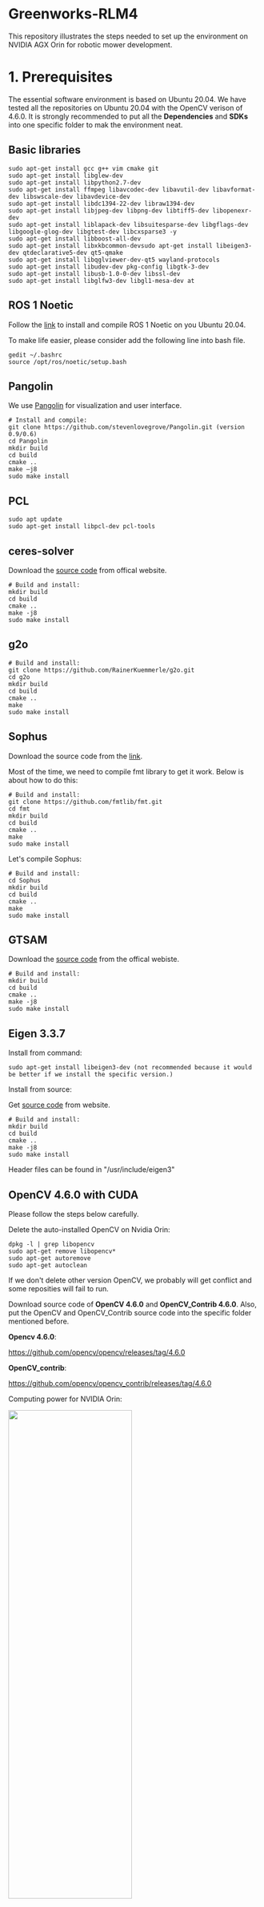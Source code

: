 # Greenworks-RLM4
This repository illustrates the steps needed to set up the environment on NVIDIA AGX Orin for robotic mower development.
# 1. Prerequisites  
The essential software environment is based on Ubuntu 20.04. We have tested all the repositories on Ubuntu 20.04 with the OpenCV verison of 4.6.0. It is strongly recommended to put all the **Dependencies** and **SDKs** into one specific folder to mak the environment neat.

## Basic libraries

``` 
sudo apt-get install gcc g++ vim cmake git
sudo apt-get install libglew-dev
sudo apt-get install libpython2.7-dev
sudo apt-get install ffmpeg libavcodec-dev libavutil-dev libavformat-dev libswscale-dev libavdevice-dev
sudo apt-get install libdc1394-22-dev libraw1394-dev
sudo apt-get install libjpeg-dev libpng-dev libtiff5-dev libopenexr-dev
sudo apt-get install liblapack-dev libsuitesparse-dev libgflags-dev libgoogle-glog-dev libgtest-dev libcxsparse3 -y
sudo apt-get install libboost-all-dev
sudo apt-get install libxkbcommon-devsudo apt-get install libeigen3-dev qtdeclarative5-dev qt5-qmake
sudo apt-get install libqglviewer-dev-qt5 wayland-protocols
sudo apt-get install libudev-dev pkg-config libgtk-3-dev
sudo apt-get install libusb-1.0-0-dev libssl-dev
sudo apt-get install libglfw3-dev libgl1-mesa-dev at
```
## ROS 1 Noetic

Follow the [link](http://wiki.ros.org/noetic/Installation/Ubuntu) to install and compile ROS 1 Noetic on you Ubuntu 20.04.

To make life easier, please consider add the following line into bash file.
```
gedit ~/.bashrc
source /opt/ros/noetic/setup.bash
```
## Pangolin
We use [Pangolin](https://github.com/stevenlovegrove/Pangolin) for visualization and user interface.

```
# Install and compile:
git clone https://github.com/stevenlovegrove/Pangolin.git (version 0.9/0.6)
cd Pangolin
mkdir build
cd build
cmake ..
make –j8
sudo make install
```
## PCL
```
sudo apt update
sudo apt-get install libpcl-dev pcl-tools
```
## ceres-solver

Download the [source code](https://github.com/ceres-solver/ceres-solver/releases/tag/1.14.0) from offical website.

```
# Build and install:
mkdir build
cd build
cmake ..
make -j8
sudo make install
```
## g2o

```
# Build and install:
git clone https://github.com/RainerKuemmerle/g2o.git
cd g2o
mkdir build
cd build
cmake ..
make
sudo make install
```
## Sophus

Download the source code from the [link](https://github.com/strasdat/Sophus/releases/tag/1.22.10).

Most of the time, we need to compile fmt library to get it work. Below is about how to do this:

```
# Build and install:
git clone https://github.com/fmtlib/fmt.git
cd fmt
mkdir build 
cd build
cmake ..
make
sudo make install
```

Let's compile Sophus:
```
# Build and install:
cd Sophus
mkdir build 
cd build
cmake ..
make
sudo make install
```
## GTSAM

Download the [source code](https://github.com/borglab/gtsam/releases/tag/4.1.0) from the offical webiste.

```
# Build and install:
mkdir build
cd build
cmake ..
make -j8
sudo make install
```
## Eigen 3.3.7

Install from command:

```
sudo apt-get install libeigen3-dev (not recommended because it would be better if we install the specific version.)
```

Install from source:

Get [source code](https://gitlab.com/libeigen/eigen/-/releases/3.3.7) from website.

```
# Build and install:
mkdir build
cd build
cmake ..
make -j8
sudo make install
```

Header files can be found in "/usr/include/eigen3"

## OpenCV 4.6.0 with CUDA 

Please follow the steps below carefully.

Delete the auto-installed OpenCV on Nvidia Orin:

```
dpkg -l | grep libopencv
sudo apt-get remove libopencv*
sudo apt-get autoremove
sudo apt-get autoclean
```
If we don't delete other version OpenCV, we probably will get conflict and some reposities will fail to run.

Download source code of **OpenCV 4.6.0** and **OpenCV_Contrib 4.6.0**. Also, put the OpenCV and OpenCV_Contrib source code into the specific folder mentioned before. 

**Opencv 4.6.0**:

https://github.com/opencv/opencv/releases/tag/4.6.0

**OpenCV_contrib**:

https://github.com/opencv/opencv_contrib/releases/tag/4.6.0

Computing power for NVIDIA Orin:

<img src="https://github.com/Xiushishen/Greenworks-RLM4/blob/main/support_files/cp.png" width = 70% height = 50% div align=center />


```
cd ~/path_to_folder/opencv-4.6.0/
mkdir build && cd build

cmake -D CMAKE_BUILD_TYPE=RELEASE \
        -D CMAKE_INSTALL_PREFIX=/usr/local/ \
        -D OPENCV_EXTRA_MODULES_PATH=../../opencv_contrib-4.6.0/modules \
        -D WITH_CUDA=ON \
        -D CUDA_ARCH_BIN=8.7 \
        -D CUDA_ARCH_PTX="" \
        -D ENABLE_FAST_MATH=ON \
        -D CUDA_FAST_MATH=ON \
        -D WITH_CUBLAS=ON \
        -D WITH_LIBV4L=ON \
        -D WITH_GSTREAMER=ON \
        -D WITH_GSTREAMER_0_10=OFF \
        -D WITH_QT=ON \
        -D WITH_OPENGL=ON \
        -D CUDA_NVCC_FLAGS="--expt-relaxed-constexpr" \
        -D WITH_TBB=ON \
        ..

# CUDA_ARCCH_BIN=8.7 (the amount of computing power for NVIDIA Orin)
# CMAKE_INSTALL_PREFIX=/usr/local/ (path to installation)
# OPENCV_EXTRA_MODULES_PATH=../../opencv_contrib-4.6.0/modules (path to additional module)

sudo make install -j8
```
Check if the CUDA-accelerated OpenCV is successfully installed:
```
# Install jtop:
sudo apt-get install python3-pip -y
sudo -H pip3 install -U jetson-stats
sudo systemctl restart jtop.service

# reboot if needed
reboot
```

Open terminal:
```
jtop
7 (go to INFO)

# if there is one line saying OpenCV: 4.6.0 with CUDA: YES, the OpenCV is successfully installed.
```
## CV_Bridge

```
# Build and install:
git clone https://github.com/ros-perception/vision_opencv.git -b noetic

# we only need the cv_bridge folder
cd cv_bridge
gedit ./CMakeLists.txt
# include OpenCV cmake file
include("/home/nvidia/ThirdParty/opencv-4.6.0/build/OpenCVConfig.cmake")
mkdir build && cd build
cmake ..
make -j8
sudo make install
```
How to use the cv_bridge:
```
# set this line in your project's CMakeLists.txt file just after the project(xxxx) syntax
set(cv_bridge_DIR /usr/local/share/cv_bridge/cmake)
```

## Livox-SDK

```
# Build and install:
git clone https://github.com/Livox-SDK/Livox-SDK.git
cd Livox-SDK
cd build && cmake ..
make
sudo make install
```
## Livox-SDK2

```
# Build and install:
git clone https://github.com/Livox-SDK/Livox-SDK2.git
cd ./Livox-SDK2/
mkdir build
cd build
cmake .. && make -j8
sudo make install
```

## RealSense T265 SDK

Please follow the [link](https://github.com/IntelRealSense/librealsense/blob/master/doc/installation.md) to install.

Download the [source code](https://github.com/IntelRealSense/librealsense/releases/tag/v2.50.0) from offical website.

```
# Build and install:
mkdir build
cd build
cmake -D CMAKE_BUILD_TYPE=Release .. 
make -j8
sudo make install
```
How to visualize and obtain parameters of T265:
```
realsense-viewer

rs-enumerate-devices -c
```

# 2. Repositories

## ORB-SLAM3

To better use ORBSLAM3 for robot mower software development, we are going to use a revised version for better intergration.

```
cd ~/orb_slam3_ws/src
git clone https://github.com/thien94/orb_slam3_ros.git
# add one line into the CMakeLists.txt
set(cv_bridge_DIR /usr/local/share/cv_bridge/cmake)
cd ../
catkin_make
```
Set config files (T265 Stereo-Inertial camera):
```
# According to T256 camera
Intrinsic Params:

PPX  -->  Camera.cx
PPY  -->  Camera.cy
Fx   -->  Camera.fx
Fy   -->  Camera.fy
Coeffs[0]  -->  Camera.k1
Coeffs[1]  -->  Camera.k2
Coeffs[2]  -->  Camera.k3
Coeffs[3]  -->  Camera.k4

Extrinsic Params:

Rotation_Matrix (Extrinsic from "Gyro" To "Fisheye 1")  --> Tbc.data.R
Rotation_Matrix[0][0]  -->  Tbc.data[0][0]
Rotation_Matrix[0][1]  -->  Tbc.data[0][1]
Rotation_Matrix[0][2]  -->  Tbc.data[0][2]
Rotation_Matrix[1][0]  -->  Tbc.data[1][0]
Rotation_Matrix[1][1]  -->  Tbc.data[1][1]
Rotation_Matrix[1][2]  -->  Tbc.data[1][2]
Rotation_Matrix[2][0]  -->  Tbc.data[2][0]
Rotation_Matrix[2][1]  -->  Tbc.data[2][1]
Rotation_Matrix[2][2]  -->  Tbc.data[2][2]

Translation Vector (Extrinsic from "Gyro" To "Fisheye 1")  --> Tbc.data.t
Translation_Vector[0]  -->  Tbc.data[0][3]
Translation_Vector[1]  -->  Tbc.data[1][3]
Translation_Vector[2]  -->  Tbc.data[2][3]

IMU intrinsic params:
# The four parameters are needed to be calibrated using imu_utils.
Gyr.avg-axis.gyr_n  -->  IMU.NoiseGyro
Gyr.avg-axis.gyr_w  -->  IMU.GyroWalk
Acc.avg-axis.acc_n  -->  IMU.NoiseAcc
Acc.avg-axis.acc_w  -->  IMU.AccWalk

```
Live stereo-inertial mode with Realsense T265

Modify the original rs_t265.launch to enable fisheye images and imu data (change unite_imu_method to linear_interpolation). Run rs-enumerate-devices -c to get the calibration parameters and modify config/Stereo-Inertial/RealSense_T265.yaml accordingly.

```
roslaunch realsense2_camera rs_t265.launch
roslaunch orb_slam3_ros rs_t265_stereo_inertial.launch
```

Please also check this repo for more information.
(https://github.com/shanpenghui/ORB_SLAM3_Fixed#73-set-camera-intrinsic--extrinsic-parameters)

## VINS-FUSION-GPU
If you are going to use OpenCV 4.x, you might encounter problems related deprecated outdated APIs. Please check [this](https://blog.csdn.net/m0_52457734/article/details/125343557) to solve them.

```
# Build and compile：

mkdir -p ~/vins_gpu_ws/src/vins-fusion-gpu/src/
cd ~/vins_gpu_ws/src/vins-fusion-gpu/src/
git clone https://github.com/pjrambo/VINS-Fusion-gpu.git

# Go to vins_estimator/CMakeLists.txt

Comment:
#include(/home/dji/opencv/build/OpenCVConfig.cmake)

Add:
set(cv_bridge_DIR /usr/local/share/cv_bridge/cmake)
include(/home/nvidia/ThirdParty/opencv-4.6.0/build/OpenCVConfig.cmake)

# Go to loop_fusion/CMakeLists.txt

Aomment:
#include(/home/dji/opencv/build/OpenCVConfig.cmake)

Add:
set(cv_bridge_DIR /usr/local/share/cv_bridge/cmake)
include(/home/nvidia/ThirdParty/opencv-4.6.0/build/OpenCVConfig.cmake)

catkin_make
```
If your other application do not require much GPU resources, I recommanded you to set

```
use_gpu: 1
use_gpu_acc_flow: 1
```
According to my test, on Nvidia Orin if you set this two parameters to 1 at the same time, the GPU usage is about 20%.

How to run vins_fusion:
```
roslaunch vins vins_rviz.launch
rosrun vins vins_node src/VINS-Fusion-gpu/config/realsense_t265/stereo_imu.yaml
(optional) rosrun loop_fusion loop_fusion_node src/VINS-Fusion-gpu/config/realsense_t265/stereo_imu.yaml
(optional only if you want to fuse gps) rosrun global_fusion global_fusion_node 
rosbag play YOUR_DATASET_FOLDER/data.bag
```

Dataset for testing:

**EuRoC:**
[EuRoc Datasets](https://projects.asl.ethz.ch/datasets/doku.php?id=kmavvisualinertialdatasets)

**KITTI:**
[KITTI Datasets](https://www.cvlibs.net/datasets/kitti/eval_odometry.php)

## 超核IMU ROS Driver

```
# Build and run:
catkin_make
source devel/setup.bash
roslaunch imu_launch imu_msg.launch
```

Insufficient serial port permissions can be solved by:
```
sudo usermod -a -G dialout $USER
reboot
```

## livox_ros_driver

Most of the time, this repo will only be used for compiling other packages if we use Livox HAP lidar.

## livox_ros_driver2

Install and build:

```
git clone https://github.com/Livox-SDK/livox_ros_driver2.git ws_livox/src/livox_ros_driver2
source /opt/ros/noetic/setup.sh
./build.sh ROS1
```

How to run HAP Lidar:
```
ros2 launch livox_ros_driver2 rviz_HAP.launch
ros2 launch livox_ros_driver2 msg_HAP.launch
```
See official [documentation](https://github.com/Livox-SDK/livox_ros_driver2) for reference.

## FAST_LIO2

Install and build:

```
cd ~/$A_ROS_DIR$/src
git clone https://github.com/hku-mars/FAST_LIO.git
cd FAST_LIO
git submodule update --init
cd ../..
catkin_make
source devel/setup.bash
```
How to run:

```
cd ~/$FAST_LIO_ROS_DIR$
source devel/setup.bash
roslaunch fast_lio mapping_HAP.launch
```
Below is the config file for HAP Lidar:
```
common:
    lid_topic:  "/livox/lidar"
    imu_topic:  "/livox/imu"
    time_sync_en: false         # ONLY turn on when external time synchronization is really not possible
    time_offset_lidar_to_imu: 0.0 # Time offset between lidar and IMU calibrated by other algorithms, e.g. LI-Init (can be found in README).
                                  # This param will take effect no matter what time_sync_en is. So if the time offset is not known exactly, please set as 0.0

preprocess:
    lidar_type: 1                # 1 for Livox serials LiDAR, 2 for Velodyne LiDAR, 3 for ouster LiDAR, 
    scan_line: 128
    blind: 0.1

mapping:
    acc_cov: 0.1
    gyr_cov: 0.1
    b_acc_cov: 0.0001
    b_gyr_cov: 0.0001
    fov_degree:    120
    det_range:     150.0
    extrinsic_est_en:  true      # true: enable the online estimation of IMU-LiDAR extrinsic
    extrinsic_T: [ 0, 0, 0 ]
    extrinsic_R: [ 1, 0, 0,
                   0, 1, 0,
                   0, 0, 1]

publish:
    path_en:  false
    scan_publish_en:  true       # false: close all the point cloud output
    dense_publish_en: true       # false: low down the points number in a global-frame point clouds scan.
    scan_bodyframe_pub_en: true  # true: output the point cloud scans in IMU-body-frame

pcd_save:
    pcd_save_en: true
    interval: -1                 # how many LiDAR frames saved in each pcd file; 
                                 # -1 : all frames will be saved in ONE pcd file, may lead to memory crash when having too much frames.
```
## R3LIVE

R3LIVE is not supported on NVIDIA AGX Orin.

## robot_pose_ekf

EKF based robotic mower localization via IMU, GPS, odom and VIO (VINS-FUSION).

If this is your first time installing this package, you probably counter this error especially on Ubuntu 20.04.
```
No package 'orocos-bfl' found
```
Here is how to solve it:
```
sudo apt-get install liborocos-bfl-dev
```
Detailed information:

(https://blog.csdn.net/shoufei403/article/details/102655696)

## OpenVINS

The [document](https://docs.openvins.com/) made by Dr. Huang's lab is really comprehensive and precise. It provides all the knowledge about how to compile and understand the codes.

However, we would like to illustrate more details based on the NVIDIA AGX Orin.

Build and compile on ROS 1 Noetic:
```
# Prerequisite:
sudo apt-get install libboost-all-dev
sudo sh -c 'echo "deb http://packages.ros.org/ros/ubuntu $(lsb_release -sc) main" > /etc/apt/sources.list.d/ros-latest.list'
sudo apt-key adv --keyserver 'hkp://keyserver.ubuntu.com:80' --recv-key C1CF6E31E6BADE8868B172B4F42ED6FBAB17C654
sudo apt-get update
export ROS1_DISTRO=noetic # kinetic=16.04, melodic=18.04, noetic=20.04
sudo apt-get install ros-$ROS1_DISTRO-desktop-full
sudo apt-get install python3-catkin-tools python3-osrf-pycommon # ubuntu 20.04
```
```
# Clone and compile:
mkdir -p ~/workspace/open_vins_ws/src/
cd ~/workspace/open_vins_ws/src/
git clone https://github.com/rpng/open_vins/
cd ..
catkin_catkin # ROS1
```
```
# Because we have made the **cv_bridge** from source code, we have to add the dependencies into CMakeLists.txt

# In ov_core, add the line below to its CMakeLists.txt.
set(cv_bridge_DIR /usr/local/share/cv_bridge/cmake)

# In ov_msckf, add the line below to its CMakeLists.txt.
set(cv_bridge_DIR /usr/local/share/cv_bridge/cmake)
```
```
# Additional Evaluation Requirements
sudo apt-get install python3-dev python3-matplotlib python3-numpy python3-psutil python3-tk # for python3 systems
```
## Field2Cover 

Please follow the offical [document](https://fields2cover.github.io/index.html) for more details about the coverage planning package.

```
# Build and install:
git clone https://github.com/Fields2Cover/Fields2Cover src/fields2cover
git clone https://github.com/Fields2Cover/fields2cover_ros src/fields2cover_ros
rosdep install -r --ignore-src --from-paths .

If using ROS 1:
catkin_make_isolated

If using ROS 2:
colcon build
```
We have encountered some errors or problems during roslaunch. Fortunately, we have provided several solutions to these errors.

if **rviz_plugins/AerialMapDisplay’ fail to load**:
```
sudo apt-get install ros-noetic-rviz-satellite
```
```
# If you have such errors, it is probably related to the version of PROJ library.
  
ERROR 1: PROJ: proj_create_from_database: SQLite error on SELECT name, type, coordinate_system_auth_name, coordinate_system_code, datum_auth_name, datum_code, area_of_use_auth_name, area_of_use_code, text_definition, deprecated FROM geodetic_crs WHERE auth_name = ? AND code = ?: no such column: area_of_use_auth_name
ERROR 1: PROJ: proj_create_from_database: SQLite error on SELECT name, type, coordinate_system_auth_name, coordinate_system_code, datum_auth_name, datum_code, area_of_use_auth_name, area_of_use_code, text_definition, deprecated FROM geodetic_crs WHERE auth_name = ? AND code = ?: no such column: area_of_use_auth_name
ERROR 1: PROJ: proj_create_from_database: SQLite error on SELECT name, coordinate_system_auth_name, coordinate_system_code, geodetic_crs_auth_name, geodetic_crs_code, conversion_auth_name, conversion_code, area_of_use_auth_name, area_of_use_code, text_definition, deprecated FROM projected_crs WHERE auth_name = ? AND code = ?: no such column: area_of_use_auth_name
ERROR 1: PROJ: proj_create: unrecognized format / unknown name
ERROR 6: Cannot find coordinate operations from `' to `'
```
How to solve it:
```
# Please check the current version or PROJ. Packages named like libproj-dev, proj-bin, proj-data are related to PROJ.
dpkg -l | grep proj

ii  libapache-pom-java                         18-1                                  all          Maven metadata for all Apache Software projects
ii  libcommons-parent-java                     43-1                                  all          Maven metadata for Apache Commons project
ii  libfprint-2-2:arm64                        1:1.90.2+tod1-0ubuntu1~20.04.10       arm64        async fingerprint library of fprint project, shared libraries
ii  libproj-dev:arm64                          6.3.1-1                               arm64        Cartographic projection library (development files)
ii  libproj15:arm64                            6.3.1-1                               arm64        Cartographic projection library
ii  libwebrtc-audio-processing1:arm64          0.3.1-0ubuntu3                        arm64        AudioProcessing module from the WebRTC project.
ii  proj-bin                                   6.3.1-1                               arm64        Cartographic projection library (tools)
ii  proj-data                                  6.3.1-1                               all          Cartographic projection filter and library (datum package)
ii  python3-incremental                        16.10.1-3.2                           all          Library for versioning Python projects.

The compilable version should be 6.3.1-1. If you have the version proj-data which is not 6.3.1-1, please use the lines below to delete it and install the right one.
sudo apt-get remove --purge proj-data

# check the available version if you want.
apt-cache policy proj-data
sudo apt-get install proj-data=6.3.1-1
```
Now, you should be good to go. 
```
roslaunch fields2cover_ros view_field.launch
```

## realsense-ros

Build and compile:
```
mkdir t265_ws && cd t265_ws
mkdir src && cd src
git clone https://github.com/IntelRealSense/realsense-ros.git
cd realsense2_camera
gedit CMakeLists.txt

# add one line before **find_package**.
set(cv_bridge_DIR /usr/local/share/cv_bridge/cmake)

# go back to the worksapce and compile the package
catkin_make
```

How to run:
```
source devel/setup.bash
roslaunch realsense2_camera rs_t265.launch 
```

Here is how to revise the rs_t265.launch based on RealSense T265 camera:
```
<!--
Important Notice: For wheeled robots, odometer input is a requirement for robust
and accurate tracking. The relevant APIs will be added to librealsense and
ROS/realsense in upcoming releases. Currently, the API is available in the
https://github.com/IntelRealSense/librealsense/blob/master/third-party/libtm/libtm/include/TrackingDevice.h#L508-L515.
-->
<launch>
  <arg name="serial_no"           default=""/>
  <arg name="usb_port_id"         default=""/>
  <arg name="device_type"         default="t265"/>
  <arg name="json_file_path"      default=""/>
  <arg name="camera"              default="camera"/>
  <arg name="tf_prefix"           default="$(arg camera)"/>

  <arg name="fisheye_width"       default="848"/> 
  <arg name="fisheye_height"      default="800"/>
  <arg name="enable_fisheye1"     default="true"/>
  <arg name="enable_fisheye2"     default="true"/>

  <arg name="fisheye_fps"         default="30"/>

  <arg name="gyro_fps"            default="200"/>
  <arg name="accel_fps"           default="62"/>
  <arg name="enable_gyro"         default="true"/>
  <arg name="enable_accel"        default="true"/>
  <arg name="enable_pose"         default="true"/>

  <arg name="enable_sync"           default="true"/>

  <arg name="linear_accel_cov"      default="0.01"/>
  <arg name="initial_reset"         default="false"/>
  <arg name="reconnect_timeout"     default="6.0"/>
  <arg name="unite_imu_method"      default="linear_interpolation"/>

  <arg name="publish_odom_tf"     default="true"/>
  
  <group ns="$(arg camera)">
    <include file="$(find realsense2_camera)/launch/includes/nodelet.launch.xml">
      <arg name="tf_prefix"                value="$(arg tf_prefix)"/>
      <arg name="serial_no"                value="$(arg serial_no)"/>
      <arg name="usb_port_id"              value="$(arg usb_port_id)"/>
      <arg name="device_type"              value="$(arg device_type)"/>
      <arg name="json_file_path"           value="$(arg json_file_path)"/>

      <arg name="enable_sync"              value="$(arg enable_sync)"/>

      <arg name="fisheye_width"            value="$(arg fisheye_width)"/>
      <arg name="fisheye_height"           value="$(arg fisheye_height)"/>
      <arg name="enable_fisheye1"          value="$(arg enable_fisheye1)"/>
      <arg name="enable_fisheye2"          value="$(arg enable_fisheye2)"/>

      <arg name="fisheye_fps"              value="$(arg fisheye_fps)"/>
      <arg name="gyro_fps"                 value="$(arg gyro_fps)"/>
      <arg name="accel_fps"                value="$(arg accel_fps)"/>
      <arg name="enable_gyro"              value="$(arg enable_gyro)"/>
      <arg name="enable_accel"             value="$(arg enable_accel)"/>
      <arg name="enable_pose"              value="$(arg enable_pose)"/>

      <arg name="linear_accel_cov"         value="$(arg linear_accel_cov)"/>
      <arg name="initial_reset"            value="$(arg initial_reset)"/>
      <arg name="reconnect_timeout"        value="$(arg reconnect_timeout)"/>
      <arg name="unite_imu_method"         value="$(arg unite_imu_method)"/>

      <arg name="publish_odom_tf"          value="$(arg publish_odom_tf)"/>
    </include>
  </group>
</launch>
```
# 3. Calibration
## livox_camera_calib

Install and build:

```
cd ~/lidar_cam_calib_ws/src
git clone https://github.com/hku-mars/livox_camera_calib.git
cd ../
catkin_make
source ~/lidar_cam_calib_ws/devel/setup.bash
```

How to run it:

```
roslaunch livox_camera_calib calib.launch
```
Below is the calib.yaml:
```
# Data path. adjust them!
common:
    image_file: "/home/nvidia/robotics/lidar_cam_calib_ws/src/livox_camera_calib/data/7.jpg"
    pcd_file: "/home/nvidia/robotics/lidar_cam_calib_ws/src/livox_camera_calib/data/7.pcd"
    result_file: "/home/nvidia/robotics/lidar_cam_balib_ws/src/livox_camera_calib/result/extrinsic.txt"

# Camera Parameters. Adjust them!
camera:
    camera_matrix: [701.417236328125, 0.0, 639.5635986328125,
                0.0,     701.0556030273438,  362.57061767578125,
                0.0,     0.0,      1.0     ] 
    dist_coeffs: [-0.047434888780117035, -0.012185392901301384, 0.000674429873470217, -0.0011172627564519644, 0.000000] 

# Calibration Parameters.!
calib:
    calib_config_file: "/home/nvidia/robotics/lidar_cam_calib_ws/src/livox_camera_calib/config/config_outdoor.yaml"
    use_rough_calib: true # set true if your initial_extrinsic is bad
```
Below is the config_outdoor.yaml:
```
%YAML:1.0

# Topic name in rosbag
PointCloudTopic: "/livox/lidar"
ImageTopic: "/camera/color/image_raw"

# Lidar Data type(custom msg or pointcloud2)
Data.custom_msg: 0
# Initial extrinsic (usually provided by hand measurement or cad design)

ExtrinsicMat: !!opencv-matrix # Lidar -> camera
  rows: 4
  cols: 4
  dt: d
  data: [0.0,   -1.0,   0.0,    0.0,
         0.0,  0.0,  -1.0,    0.0,
         1.0,   0.0,    0.0,    0.0,
         0.0,   0.0,    0.0,    1.0]
# Params for Canny Edge Extraction

Canny.gray_threshold: 20
Canny.len_threshold: 200

# Params for Voxel Cutting & Plane Fitting & Edge Extraction
Voxel.size: 1.0
Voxel.down_sample_size: 0.02
Plane.min_points_size: 60
Plane.normal_theta_min: 30
Plane.normal_theta_max: 150
Plane.max_size: 5
Ransac.dis_threshold: 0.015
Ransac.iter_num: 200
Edge.min_dis_threshold: 0.03
Edge.max_dis_threshold: 0.06

# Params for color point clouds
Color.dense: 1
Color.intensity_threshold: 10
```
The ExtrinsicMat is the extrinsic matrix between camera and Lidar, which is needed to modify depending on your sensor layout.
## imu_utils

## kalibr

# 4. Percpetion

## YOLOv7

Below is about how to install and compile YOLOv7 on NVIDIA AGX Orin. Before we get started, please make sure **conda** is successfully installed.

```
# Create conda environment for YOLOv7
conda create -n yolov7 python=3.8
conda activate yolov7

# Install system packages required by PyTorch
sudo apt-get -y update
sudo apt-get -y install autoconf bc build-essential g++-8 gcc-8 clang-8 lld-8 gettext-base gfortran-8 iputils-ping libbz2-dev libc++-dev libcgal-dev libffi-dev libfreetype6-dev libhdf5-dev libjpeg-dev liblzma-dev libncurses5-dev libncursesw5-dev libpng-dev libreadline-dev libssl-dev libsqlite3-dev libxml2-dev libxslt-dev locales moreutils openssl python-openssl rsync scons python3-pip libopenblas-dev;
```
Before installing Pytorch, please check the version of your Jetpack.
```
sudo apt-cache show nvidia-jetpack
```
Below is the detailed information about your Jetpack. You need to find the corresponding Pytorch version based on Jetpack version.
```
nvidia@nvidia-desktop:~$ sudo apt-cache show nvidia-jetpack
[sudo] password for nvidia: 
Package: nvidia-jetpack
Version: 5.1.2-b104
Architecture: arm64
Maintainer: NVIDIA Corporation
Installed-Size: 194
Depends: nvidia-jetpack-runtime (= 5.1.2-b104), nvidia-jetpack-dev (= 5.1.2-b104)
Homepage: http://developer.nvidia.com/jetson
Priority: standard
Section: metapackages
Filename: pool/main/n/nvidia-jetpack/nvidia-jetpack_5.1.2-b104_arm64.deb
Size: 29304
SHA256: fda2eed24747319ccd9fee9a8548c0e5dd52812363877ebe90e223b5a6e7e827
SHA1: 78c7d9e02490f96f8fbd5a091c8bef280b03ae84
MD5sum: 6be522b5542ab2af5dcf62837b34a5f0
Description: NVIDIA Jetpack Meta Package
Description-md5: ad1462289bdbc54909ae109d1d32c0a8
```
The link below you can check the version correspondence. For me, I have the Jetpack version of **Version: 5.1.2-b104**, I should be using JetPack 5 PyTorch v2.1.0.

https://forums.developer.nvidia.com/t/pytorch-for-jetson/72048

<img src="https://github.com/Xiushishen/Greenworks-RLM4/blob/main/support_files/jetpackversion.png" width = 70% height = 50% div align=center />

Now, you can install PyTorch with the following steps:
```
export TORCH_INSTALL=https://developer.download.nvidia.com/compute/redist/jp/v$JP_VERSION/pytorch/$PYT_VERSION
Where:
**JP_VERSION**
    The major and minor version of JetPack you are using, such as 461 for JetPack 4.6.1 or 50 for JetPack 5.0. 
**PYT_VERSION**
    The released version of the PyTorch wheel.

For example:

export TORCH_INSTALL=https://developer.download.nvidia.cn/compute/redist/jp/v512/pytorch/torch-2.1.0a0+41361538.nv23.06-cp38-cp38-linux_aarch64.whl
python3 -m pip install --upgrade pip;
python3 -m pip install numpy==1.26.1
python3 -m pip install --no-cache $TORCH_INSTALL
```

Attention: Python 3.8 does not support numpy version that is over 1.24, so the step above might fail. Please consider doing below:
```
pip install numpy==1.19.5
```
How to verify if PyTorch is successfully installed and CUDA is associated with it:

```
# From the terminal, run:
python
# Import PyTorch:
>>> import torch
>>> torch.cuda.is_available()
```
If PyTorch was installed correctly, this command should execute without error. 

For more reference, please check the link below.

https://docs.nvidia.com/deeplearning/frameworks/install-pytorch-jetson-platform/index.html

Now you can install torchvision:

Check your corresponding torchvision for the Pytorch installed. For me, the corresponding torchvision is **0.16.0**.

https://blog.csdn.net/shiwanghualuo/article/details/122860521

```
sudo apt-get update
sudo apt-get upgrade
sudo apt-get install libjpeg-dev zlib1g-dev libpython3-dev libavcodec-dev libavformat-dev libswscale-dev 
git clone --branch v0.16.0 https://github.com/pytorch/vision torchvision
cd torchvision
export BUILD_VERSION=0.16.0
# the step below might take longer time because we build from source.
python3 setup.py install --user
```
If there are no errors, torchvision is successfully installed. Repeat the previous verification step to check if everything is good.
```
python
>>> import torch
>>> import torchvision
```
If we miss any libraries, we can just pip install it until there are no errors.

Finally, we can install and compile YOLOv7:
```
git clone https://github.com/WongKinYiu/yolov7
```
```
vim requirements.txt
# comment out the two lines.
torch>=1.7.0,!=1.12.0
torchvision>=0.8.1,!=0.13.0
```
**If you do not comment out the two lines above, the torch will be CPU version instead of GPU version.**
```
pip install -r requirements.txt
```
Download the weight from github, and you can test:
```
python detect.py --weights weights/yolov7.pt --source inference/images 
```

### Train your own model:

1. To train your model with robust dataset, you can try using the [software](https://www.makesense.ai/) to mark the images.

2. Divide the dataset into training set, testing set, and validation set with a ratio of 0.96 : 0.02 : 0.02.

3. Put the individual subdataset into one folder with one images and labels associated with it.
   
<img src="https://github.com/Xiushishen/Greenworks-RLM4/blob/main/support_files/dataset.png" width = 30% height = 40% div align=center/>

4. Create a yaml file and put it into the data folder in this project.

<img src="https://github.com/Xiushishen/Greenworks-RLM4/blob/main/support_files/2.png" width = 30% height = 40% div align=center/>  

For my platform, the paths are shown below.
```
train: /home/nvidia/perception/datasets/car_people_dataset/train/images # path to train dataset
val: /home/nvidia/perception/datasets/car_people_dataset/valid/images # path to val dataset
test: /home/nvidia/perception/datasets/car_people_dataset/test/images # path to test dataset

nc: 2 # Number of classes
names: ['1', '2'] # class names
```
5. We should also change the parameters in train.py to make it work.

<div align="center">
  <img src="https://github.com/Xiushishen/Greenworks-RLM4/blob/main/support_files/3.png" width="60%" height="40%"/>
</div>

"--data": to the yaml file we just created.

"--epochs": depend on how complex your model is.

"batch-size": depend on your memory.

### Test your own model:

References:

https://blog.csdn.net/lanyan90/article/details/131439255

https://blog.csdn.net/lanyan90/article/details/131411549?spm=1001.2014.3001.5502

-----------------------------------------------------
# 5. CANbus and ROS Connection
The software for CANbus and ROS communication can be found in this repo. It subscribes the /cmd_vel message and output the RPMs for both rear wheels. Meanwhile, it receives the CANbus message outputed from both rear wheels and converts them to ROS message of odometry.

## Jetson AGX Orin CAN Communication

Please follow the [offical document](https://docs.nvidia.com/jetson/archives/r35.1/DeveloperGuide/text/HR/ControllerAreaNetworkCan.html#enabling-can) for detailed information. Based on my testing experiences, the following steps should be executed and should work well.

Before getting started, we should be familer with the [hardware layout](https://developer.nvidia.com/embedded/learn/jetson-agx-orin-devkit-user-guide/developer_kit_layout.html) and parameter settings of the Nvidia Orin. The image below illustrates the 40-pin connecter which let us know which pins we have to connect to.

<img src="https://github.com/Xiushishen/Greenworks-RLM4/blob/main/support_files/can.png" width = 70% height = 50% div align=center />
We will be using the pin positions as shown below:

CAN0: RX——Pin29 ；TX——Pin31

CAN1: RX——Pin37 ；TX——Pin33

GND: Pin 39 / 30

VCC: Pin 17

NVIDIA recommends the [WaveShare SN65HVD230 CAN board](https://www.amazon.com/SN65HVD230-CAN-Board-Communication-Development/dp/B00KM6XMXO/ref=asc_df_B00KM6XMXO/?tag=hyprod-20&linkCode=df0&hvadid=319955522114&hvpos=&hvnetw=g&hvrand=5262066500605912549&hvpone=&hvptwo=&hvqmt=&hvdev=c&hvdvcmdl=&hvlocint=&hvlocphy=1026076&hvtargid=pla-644638418146&psc=1&mcid=50ab433395023d048fc639fac28b9abf&gclid=CjwKCAjwh4-wBhB3EiwAeJsppPYc8R-u8CA_QxcSyxF63JcCLxxZUwuhfxV0l7Kx5SpDmqPauSvuvxoCduwQAvD_BwE) for development systems. Your choice of transceiver for production devices depends on your application’s requirements.

Make the following connections from the transceiver to the Jetson carrier board:

Transceiver Rx to Jetson CAN_RX

Transceiver Tx to Jetson CAN_TX

Transceiver VCC to Jetson 3.3V pin

Transceiver GND to Jetson GND pin

Now, you should have the proper hardware connection. You should start registering the settings.

### Pinmux

Make sure that the pinmux register settings are applied.
```
# Install busybox if you don't have
sudo apt-get install busybox

# Specify CAN0 port
sudo busybox devmem 0x0c303018 w 0xc458
sudo busybox devmem 0x0c303010 w 0xc400

# Specify CAN1 port
sudo busybox devmem 0x0c303008 w 0xc458
sudo busybox devmem 0x0c303000 w 0xc400
```

### Kernel Drivers

Load the CAN kernel drivers.
```
sudo modprobe can
sudo modprobe can_raw
sudo modprobe mttcan
```

### Managing the Network

To set the interface properties。
```
sudo ip link set down can0
sudo ip link set can0 up type can bitrate 250000 dbitrate 250000 berr-reporting on fd on
sudo ip link set up can0
```
If we have finished the setting, we are now able to test CANbus communication.
```
sudo apt-get install can-utils
cansend can0 123#abcdabcd
candump can0
```
### Loopback Test

```
sudo ip link set can0 type can bitrate 1000000 loopback on
sudo ip link set up can0
# In the first terminal
candump can0
# Open a new terminal
cansend can0 5A1#1122334455667799
```
If the loopback test is successful, the last command displays this:
```
can0  5A1   [8]  11 22 33 44 55 66 77 99
can0  5A1   [8]  11 22 33 44 55 66 77 99
```
## ROS 1 Message to CAN

Please run the path_planning package to publish sample /cam_vel message and and run ROS_CAN communication node to convert ROS message to CAN message.
